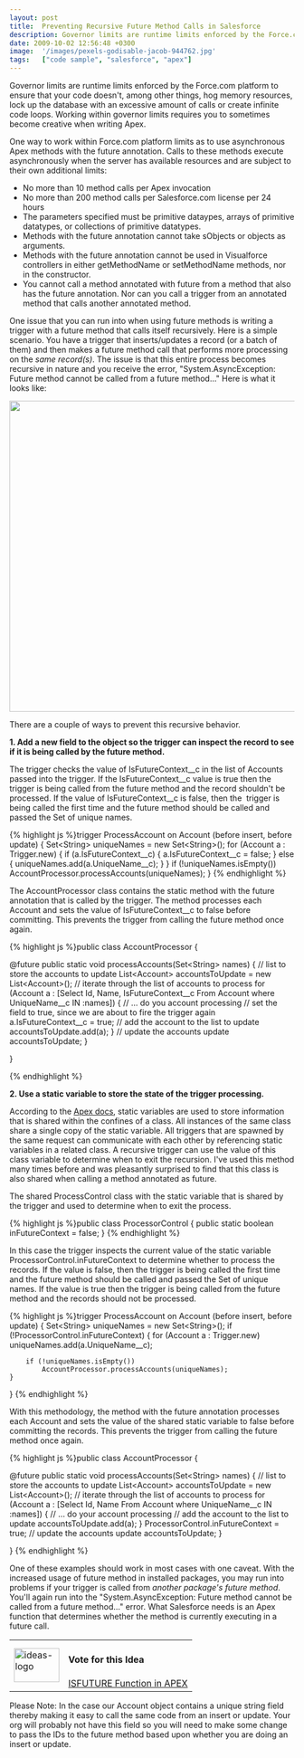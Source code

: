 ```yaml
---
layout: post
title:  Preventing Recursive Future Method Calls in Salesforce
description: Governor limits are runtime limits enforced by the Force.com platform to ensure that your code doesnt, among other things, hog memory resources, lock up the database with an excessive amount of calls or create infinite code loops. Working within governor limits requires you to sometimes become creative when writing Apex. One way to work within Force.com platform limits as to use asynchronous Apex methods with the future annotation. Calls to these methods execute asynchronously when the server ha
date: 2009-10-02 12:56:48 +0300
image:  '/images/pexels-godisable-jacob-944762.jpg'
tags:   ["code sample", "salesforce", "apex"]
---
```

<p>Governor limits are runtime limits enforced by the Force.com platform to ensure that your code doesn't, among other things, hog memory resources, lock up the database with an excessive amount of calls or create infinite code loops. Working within governor limits requires you to sometimes become creative when writing Apex.</p>
<p>One way to work within Force.com platform limits as to use asynchronous Apex methods with the future annotation. Calls to these methods execute asynchronously when the server has available resources and are subject to their own additional limits:</p>
<ul>
	<li>No more than 10 method calls per Apex invocation</li>
	<li>No more than 200 method calls per Salesforce.com license per 24 hours</li>
	<li>The parameters specified must be primitive dataypes, arrays of primitive datatypes, or collections of primitive datatypes.</li>
	<li>Methods with the future annotation cannot take sObjects or objects as arguments.</li>
	<li>Methods with the future annotation cannot be used in Visualforce controllers in either getMethodName or setMethodName methods, nor in the constructor.</li>
	<li>You cannot call a method annotated with future from a method that also has the future annotation. Nor can you call a trigger from an annotated method that calls another annotated method.</li>
</ul>
One issue that you can run into when using future methods is writing a trigger with a future method that calls itself recursively. Here is a simple scenario. You have a trigger that inserts/updates a record (or a batch of them) and then makes a future method call that performs more processing on the <em>same record(s)</em>. The issue is that this entire process becomes recursive in nature and you receive the error, "System.AsyncException: Future method cannot be called from a future method..." Here is what it looks like:
<p style="text-align:center;"><a href="http://res.cloudinary.com/blog-jeffdouglas-com/image/upload/v1400399498/mockup_zzegcj.png"><img src="http://res.cloudinary.com/blog-jeffdouglas-com/image/upload/v1400399498/mockup_zzegcj.png" alt="" title="mockup" width="550" class="alignnone size-full wp-image-1408" /></a></p>
There are a couple of ways to prevent this recursive behavior.
<p><strong>1. Add a new field to the object so the trigger can inspect the record to see if it is being called by the future method.</strong></p>
<p>The trigger checks the value of IsFutureContext__c in the list of Accounts passed into the trigger. If the IsFutureContext__c value is true then the trigger is being called from the future method and the record shouldn't be processed. If the value of IsFutureContext__c is false, then the  trigger is being called the first time and the future method should be called and passed the Set of unique names.</p>
{% highlight js %}trigger ProcessAccount on Account (before insert, before update) {
 Set&lt;String&gt; uniqueNames = new Set&lt;String&gt;();
 for (Account a : Trigger.new) {
   if (a.IsFutureContext__c) {
    a.IsFutureContext__c = false;
   } else {
   uniqueNames.add(a.UniqueName__c);
   }
 }
 if (!uniqueNames.isEmpty())
   AccountProcessor.processAccounts(uniqueNames);
}
{% endhighlight %}
<p>The AccountProcessor class contains the static method with the future annotation that is called by the trigger. The method processes each Account and sets the value of IsFutureContext__c to false before committing. This prevents the trigger from calling the future method once again.</p>
{% highlight js %}public class AccountProcessor {

 @future
 public static void processAccounts(Set&lt;String&gt; names) {
   // list to store the accounts to update
   List&lt;Account&gt; accountsToUpdate = new List&lt;Account&gt;();
   // iterate through the list of accounts to process
   for (Account a : [Select Id, Name, IsFutureContext__c From Account where UniqueName__c IN :names]) {
    // ... do you account processing
    // set the field to true, since we are about to fire the trigger again
    a.IsFutureContext__c = true;
    // add the account to the list to update
    accountsToUpdate.add(a);
   }
   // update the accounts
   update accountsToUpdate;
 }

}

{% endhighlight %}
<p><strong>2. Use a static variable to store the state of the trigger processing. </strong></p>
<p>According to the <a href="http://www.salesforce.com/us/developer/docs/apexcode/Content/apex_classes_static.htm?SearchType=Stem" target="_blank">Apex docs</a>, static variables are used to store information that is shared within the confines of a class. All instances of the same class share a single copy of the static variable. All triggers that are spawned by the same request can communicate with each other by referencing static variables in a related class. A recursive trigger can use the value of this class variable to determine when to exit the recursion. I've used this method many times before and was pleasantly surprised to find that this class is also shared when calling a method annotated as future.</p>
<p>The shared ProcessControl class with the static variable that is shared by the trigger and used to determine when to exit the process.</p>
{% highlight js %}public class ProcessorControl {
 public static boolean inFutureContext = false;
}
{% endhighlight %}
<p>In this case the trigger inspects the current value of the static variable ProcessorControl.inFutureContext to determine whether to process the records. If the value is false, then the trigger is being called the first time and the future method should be called and passed the Set of unique names. If the value is true then the trigger is being called from the future method and the records should not be processed.</p>
{% highlight js %}trigger ProcessAccount on Account (before insert, before update) {
	Set&lt;String&gt; uniqueNames = new Set&lt;String&gt;();
	if (!ProcessorControl.inFutureContext) {
		for (Account a : Trigger.new)
			uniqueNames.add(a.UniqueName__c);

		if (!uniqueNames.isEmpty())
			AccountProcessor.processAccounts(uniqueNames);
	}
}
{% endhighlight %}
<p>With this methodology, the method with the future annotation processes each Account and sets the value of the shared static variable to false before committing the records. This prevents the trigger from calling the future method once again.</p>
{% highlight js %}public class AccountProcessor {

 @future
 public static void processAccounts(Set&lt;String&gt; names) {
   // list to store the accounts to update
   List&lt;Account&gt; accountsToUpdate = new List&lt;Account&gt;();
   // iterate through the list of accounts to process
   for (Account a : [Select Id, Name From Account where UniqueName__c IN :names]) {
    // ... do your account processing
    // add the account to the list to update
    accountsToUpdate.add(a);
   }
   ProcessorControl.inFutureContext = true;
   // update the accounts
   update accountsToUpdate;
 }

}
{% endhighlight %}
<p>One of these examples should work in most cases with one caveat. With the increased usage of future method in installed packages, you may run into problems if your trigger is called from <em>another package's future method</em>. You'll again run into the "System.AsyncException: Future method cannot be called from a future method..." error. What Salesforce needs is an Apex function that determines whether the method is currently executing in a future call.</p>
<table border="0" cellspacing="5" cellpadding="5">
<tbody>
<tr>
<td><a href="http://res.cloudinary.com/blog-jeffdouglas-com/image/upload/v1400399629/ideas-logo_mznx6v.gif"><img class="alignnone size-full wp-image-680" title="ideas-logo" src="http://res.cloudinary.com/blog-jeffdouglas-com/image/upload/v1400399629/ideas-logo_mznx6v.gif" alt="ideas-logo" width="80" height="60" /></a></td>
<td>
<h4>Vote for this Idea</h4>
<a href="http://ideas.salesforce.com/article/show/10093939/ISFUTURE_Function_in_APEX" target="_blank">ISFUTURE Function in APEX</a></td>
</tr>
</tbody></table>
Please Note: In the case our Account object contains a unique string field thereby making it easy to call the same code from an insert or update. Your org will probably not have this field so you will need to make some change to pass the IDs to the future method based upon whether you are doing an insert or update.
